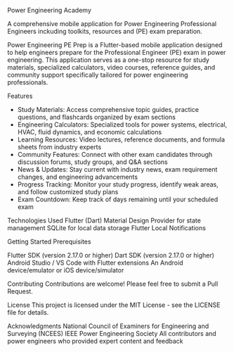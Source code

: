 Power Engineering Academy

A comprehensive mobile application for Power Engineering Professional Engineers inckuding toolkits, resources and (PE) exam preparation.

Power Engineering PE Prep is a Flutter-based mobile application designed to help engineers prepare for the Professional Engineer (PE) exam in power engineering. This application serves as a one-stop resource for study materials, specialized calculators, video courses, reference guides, and community support specifically tailored for power engineering professionals.

Features
- Study Materials: Access comprehensive topic guides, practice questions, and flashcards organized by exam sections
- Engineering Calculators: Specialized tools for power systems, electrical, HVAC, fluid dynamics, and economic calculations
- Learning Resources: Video lectures, reference documents, and formula sheets from industry experts
- Community Features: Connect with other exam candidates through discussion forums, study groups, and Q&A sections
- News & Updates: Stay current with industry news, exam requirement changes, and engineering advancements
- Progress Tracking: Monitor your study progress, identify weak areas, and follow customized study plans
- Exam Countdown: Keep track of days remaining until your scheduled exam

Technologies Used
Flutter (Dart)
Material Design
Provider for state management
SQLite for local data storage
Flutter Local Notifications

Getting Started
Prerequisites

Flutter SDK (version 2.17.0 or higher)
Dart SDK (version 2.17.0 or higher)
Android Studio / VS Code with Flutter extensions
An Android device/emulator or iOS device/simulator

Contributing
Contributions are welcome! Please feel free to submit a Pull Request. 

License
This project is licensed under the MIT License - see the LICENSE file for details.

Acknowledgments
National Council of Examiners for Engineering and Surveying (NCEES)
IEEE Power Engineering Society
All contributors and power engineers who provided expert content and feedback